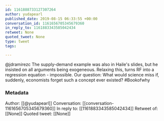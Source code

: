 ```yaml
---
id: 1161888733127307264
author: yudapearl
published_date: 2019-08-15 06:33:55 +00:00
conversation_id: 1161656705345679360
in_reply_to: 1161883343585042434
retweet: None
quoted_tweet: None
type: tweet
tags:

---
```


@jdramirezc The supply-demand example was also in Haile's slides,  but he insisted on all arguments being exogeneous. Relaxing this, turns RF into a regression equation - impossible. Our question: What would science miss if, suddenly, economists forget such a concept ever existed? #Bookofwhy

### Metadata

Author: [[@yudapearl]]
Conversation: [[conversation-1161656705345679360]]
In reply to: [[1161883343585042434]]
Retweet of: [[None]]
Quoted tweet: [[None]]
